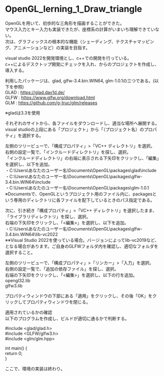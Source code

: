 # OpenGL_lerning_1_Draw_triangle
OpenGLを用いて、初歩的な三角形を描画することができた。  
マウス入力とキー入力も実装できたが、座標系の計算がいまいち理解できていない。  
次は、グラフィックスの根本的な機能（シェーディング、テクスチャマッピング、アニメーションなど）の実装を目指す。  

visual studio 2022を開発環境とし、c++での開発を行っている。  
c++によるデスクトップ開発にチェックを入れ、からのプロジェクトを作成し、導入する。  
  
利用したパッケージは、glad, glfw-3.4.bin.WIN64, glm-1.0.1の三つである。(以下を参照)  
GLAD : https://glad.dav1d.de/  
GLFW : https://www.glfw.org/download.html  
GLM  : https://github.com/g-truc/glm/releases  

※gladは3.3を使用  
  
それぞれのサイトから、各ファイルをダウンロードし、適当な場所へ展開する。  
visual studioの上段にある「プロジェクト」から「（プロジェクト名）のプロパティ」を選択する。  
  
左側のツリービューで、「構成プロパティ」>「VC++ ディレクトリ」を選択。  
右側の設定一覧で、「インクルードディレクトリ」を探し、選択。  
「インクルードディレクトリ」の右端に表示される下矢印をクリックし、「編集」を選択し、以下を追加。  
・C:\Users\あなたのユーザー名\Documents\OpenGL\packages\glad\include  
・C:\Users\あなたのユーザー名\Documents\OpenGL\packages\glfw-3.4.bin.WIN64\include  
・C:\Users\あなたのユーザー名\Documents\OpenGL\packages\glm-1.0.1  
※Documentsで、OpenGLというプロジェクト用のファイル内に、packagesという専用のディレクトリに各ファイルを配下しているときのパス指定である。   

次に、引き続き「構成プロパティ」>「VC++ ディレクトリ」を選択したまま、「ライブラリディレクトリ」を探し、選択。  
右端の下矢印をクリックし、「<編集>」を選択し、以下を追加。  
・C:\Users\あなたのユーザー名\Documents\OpenGL\packages\glfw-3.4.bin.WIN64\lib-vc2022  
※※Visual Studio 2022を使っている場合。バージョンによってlib-vc2019など、となる場合があります。ご自身のGLFWフォルダ内を確認し、適切なフォルダを選択すること。  

  
左側のツリービューで、「構成プロパティ」>「リンカー」>「入力」を選択。  
右側の設定一覧で、「追加の依存ファイル」を探し、選択。  
右端の下矢印をクリックし、「<編集>」を選択し、以下の行を追加。  
opengl32.lib  
glfw3.lib  
  
プロパティウィンドウの下部にある「適用」をクリックし、その後「OK」をクリックしてプロパティウィンドウを閉じる。  
  
適用されているかの確認  
以下のプログラムを作成し、ビルドが適切に通るかで判断する。  
  
#include <glad/glad.h>  
#include <GLFW/glfw3.h>  
#include <glm/glm.hpp>  
  
int main() {  
    return 0;  
}  
  
  
ここで、環境の実装は終わり。  
